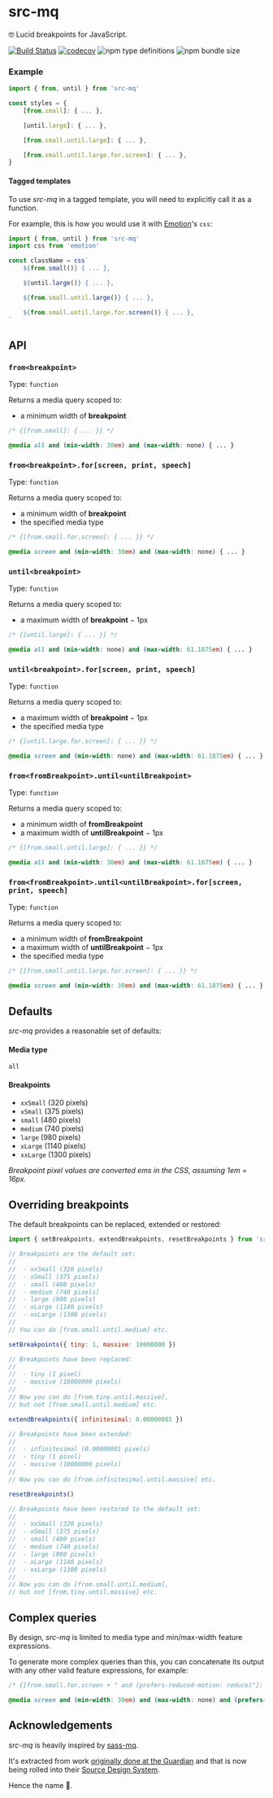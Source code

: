 # src-mq

🤓 Lucid breakpoints for JavaScript.

[![Build Status](https://travis-ci.com/al4L/src-mq.svg?branch=master)](https://travis-ci.com/al4L/src-mq)
[![codecov](https://codecov.io/gh/al4L/src-mq/branch/master/graph/badge.svg)](https://codecov.io/gh/al4L/src-mq)
![npm type definitions](https://img.shields.io/npm/types/src-mq)
![npm bundle size](https://img.shields.io/bundlephobia/minzip/src-mq)

### Example

```js
import { from, until } from 'src-mq'

const styles = {
	[from.small]: { ... },

	[until.large]: { ... },

	[from.small.until.large]: { ... },

	[from.small.until.large.for.screen]: { ... },
}
```

#### Tagged templates
To use _src-mq_ in a tagged template, you will need to explicitly call it as a function.

For example, this is how you would use it with [Emotion](https://emotion.sh)'s `css`:

```js
import { from, until } from 'src-mq'
import css from 'emotion'

const className = css`
	${from.small()} { ... },

	${until.large()} { ... },

	${from.small.until.large()} { ... },

	${from.small.until.large.for.screen()} { ... },
`
```

## API

### `from<breakpoint>`

Type: `function`

Returns a media query scoped to:

- a minimum width of **breakpoint**

```scss
/* {[from.small]: { ... }} */

@media all and (min-width: 30em) and (max-width: none) { ... }
```

### `from<breakpoint>.for[screen, print, speech]`

Type: `function`

Returns a media query scoped to:

- a minimum width of **breakpoint**
- the specified media type

```scss
/* {[from.small.for.screen]: { ... }} */

@media screen and (min-width: 30em) and (max-width: none) { ... }
```

### `until<breakpoint>`

Type: `function`

Returns a media query scoped to:

- a maximum width of **breakpoint** − 1px

```scss
/* {[until.large]: { ... }} */

@media all and (min-width: none) and (max-width: 61.1875em) { ... }
```

### `until<breakpoint>.for[screen, print, speech]`

Type: `function`

Returns a media query scoped to:

- a maximum width of **breakpoint** − 1px
- the specified media type

```scss
/* {[until.large.for.screen]: { ... }} */

@media screen and (min-width: none) and (max-width: 61.1875em) { ... }
```

### `from<fromBreakpoint>.until<untilBreakpoint>`

Type: `function`

Returns a media query scoped to:

- a minimum width of **fromBreakpoint**
- a maximum width of **untilBreakpoint** − 1px

```scss
/* {[from.small.until.large]: { ... }} */

@media all and (min-width: 30em) and (max-width: 61.1875em) { ... }
```

### `from<fromBreakpoint>.until<untilBreakpoint>.for[screen, print, speech]`

Type: `function`

Returns a media query scoped to:

- a minimum width of **fromBreakpoint**
- a maximum width of **untilBreakpoint** − 1px
- the specified media type

```scss
/* {[from.small.until.large.for.screen]: { ... }} */

@media screen and (min-width: 30em) and (max-width: 61.1875em) { ... }
```

## Defaults

_src-mq_ provides a reasonable set of defaults:

#### Media type

`all`

#### Breakpoints

- `xxSmall` (320 pixels)
- `xSmall` (375 pixels)
- `small` (480 pixels)
- `medium` (740 pixels)
- `large` (980 pixels)
- `xLarge` (1140 pixels)
- `xxLarge` (1300 pixels)

_Breakpoint pixel values are converted ems in the CSS, assuming 1em = 16px._

## Overriding breakpoints

The default breakpoints can be replaced, extended or restored:

```js
import { setBreakpoints, extendBreakpoints, resetBreakpoints } from 'src-mq'

// Breakpoints are the default set:
//
// 	- xxSmall (320 pixels)
// 	- xSmall (375 pixels)
// 	- small (480 pixels)
// 	- medium (740 pixels)
// 	- large (980 pixels)
// 	- xLarge (1140 pixels)
// 	- xxLarge (1300 pixels)
//
// You can do [from.small.until.medium] etc.

setBreakpoints({ tiny: 1, massive: 10000000 })

// Breakpoints have been replaced:
//
// 	- tiny (1 pixel)
// 	- massive (10000000 pixels)
//
// Now you can do [from.tiny.until.massive],
// but not [from.small.until.medium] etc.

extendBreakpoints({ infinitesimal: 0.00000001 })

// Breakpoints have been extended:
//
// 	- infinitesimal (0.00000001 pixels)
// 	- tiny (1 pixel)
// 	- massive (10000000 pixels)
//
// Now you can do [from.infinitesimal.until.massive] etc.

resetBreakpoints()

// Breakpoints have been restored to the default set:
//
// 	- xxSmall (320 pixels)
// 	- xSmall (375 pixels)
// 	- small (480 pixels)
// 	- medium (740 pixels)
// 	- large (980 pixels)
// 	- xLarge (1140 pixels)
// 	- xxLarge (1300 pixels)
//
// Now you can do [from.small.until.medium],
// but not [from.tiny.until.massive] etc.
```

## Complex queries

By design, _src-mq_ is limited to media type and min/max-width feature expressions.

To generate more complex queries than this, you can concatenate its output with any other valid feature expressions, for example:

```scss
/* {[from.small.for.screen + " and (prefers-reduced-motion: reduce)"]: { ... }} */

@media screen and (min-width: 30em) and (max-width: none) and (prefers-reduced-motion: reduce) { ... }
```

## Acknowledgements

_src-mq_ is heavily inspired by [sass-mq](https://github.com/sass-mq/sass-mq).

It's extracted from work [originally done at the Guardian](https://github.com/guardian/dotcom-rendering/pull/21) and that is now being rolled into their [Source Design System](https://github.com/guardian/source-components).

Hence the name 💃.
